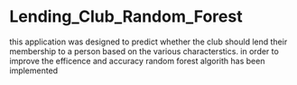 # Lending_Club_Random_Forest
this application was designed to predict whether the club should lend their membership to a person based on the various characterstics. in order to improve the efficence and accuracy random forest algorith has been implemented
